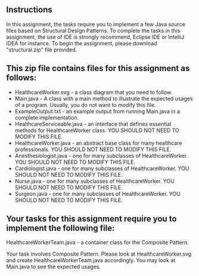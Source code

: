 ## Instructions
In this assignment, the tasks require you to implement a few Java source files based on Structural Design Patterns. To complete the tasks in this assignment, the use of IDE is strongly recommend, Eclipse IDE or IntelliJ IDEA for instance. To begin the assignment, please download "structural.zip" file provided.

## This zip file contains files for this assignment as follows:
- HealthcareWorker.svg - a class diagram that you need to follow.
- Main.java - A class with a main method to illustrate the expected usages of a program. Usually, you do not want to modify this file.
- ExampleOutput.txt - an example output from running Main.java in a complete implementation.
- HealthcareServiceable.java - an interface that defines essential methods for HealthcareWorker class. YOU SHOULD NOT NEED TO MODIFY THIS FILE.
- HealthcareWorker.java - an abstract base class for many healthcare professionals. YOU SHOULD NOT NEED TO MODIFY THIS FILE.
- Anesthesiologist.java - one for many subclasses of HealthcareWorker. YOU SHOULD NOT NEED TO MODIFY THIS FILE.
- Cardiologist.java - one for many subclasses of HealthcareWorker. YOU SHOULD NOT NEED TO MODIFY THIS FILE.
- Nurse.java - one for many subclasses of HealthcareWorker. YOU SHOULD NOT NEED TO MODIFY THIS FILE.
- Surgeon.java - one for many subclasses of HealthcareWorker. YOU SHOULD NOT NEED TO MODIFY THIS FILE.

## Your tasks for this assignment require you to implement the following file:
HealthcareWorkerTeam.java - a container class for the Composite Pattern.

Your task involves Composite Pattern. Please look at HealthcareWorker.svg and create HealthcareWorkerTeam.java accordingly. You may look at Main.java to see the expected usages.

